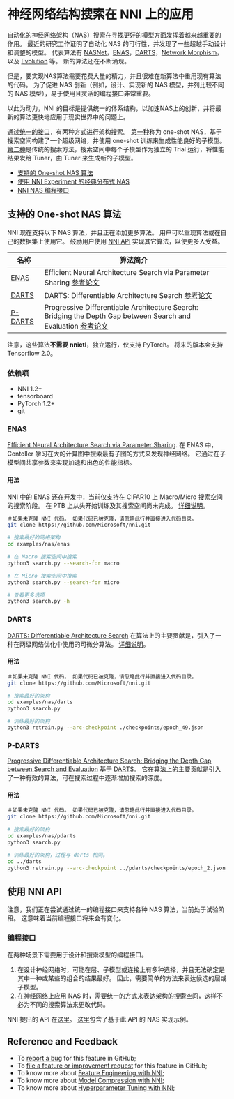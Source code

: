 # 神经网络结构搜索在 NNI 上的应用

自动化的神经网络架构（NAS）搜索在寻找更好的模型方面发挥着越来越重要的作用。 最近的研究工作证明了自动化 NAS 的可行性，并发现了一些超越手动设计和调整的模型。 代表算法有 [NASNet](https://arxiv.org/abs/1707.07012)，[ENAS](https://arxiv.org/abs/1802.03268)，[DARTS](https://arxiv.org/abs/1806.09055)，[Network Morphism](https://arxiv.org/abs/1806.10282)，以及 [Evolution](https://arxiv.org/abs/1703.01041) 等。 新的算法还在不断涌现。

但是，要实现NAS算法需要花费大量的精力，并且很难在新算法中重用现有算法的代码。 为了促进 NAS 创新（例如，设计、实现新的 NAS 模型，并列比较不同的 NAS 模型），易于使用且灵活的编程接口非常重要。

以此为动力，NNI 的目标是提供统一的体系结构，以加速NAS上的创新，并将最新的算法更快地应用于现实世界中的问题上。

通过[统一的接口](./NasInterface.md)，有两种方式进行架构搜索。 [第一种](#supported-one-shot-nas-algorithms)称为 one-shot NAS，基于搜索空间构建了一个超级网络，并使用 one-shot 训练来生成性能良好的子模型。 [第二种](./NasInterface.md#classic-distributed-search)是传统的搜索方法，搜索空间中每个子模型作为独立的 Trial 运行，将性能结果发给 Tuner，由 Tuner 来生成新的子模型。

* [支持的 One-shot NAS 算法](#supported-one-shot-nas-algorithms)
* [使用 NNI Experiment 的经典分布式 NAS](./NasInterface.md#classic-distributed-search)
* [NNI NAS 编程接口](./NasInterface.md)

## 支持的 One-shot NAS 算法

NNI 现在支持以下 NAS 算法，并且正在添加更多算法。 用户可以重现算法或在自己的数据集上使用它。 鼓励用户使用 [NNI API](#use-nni-api) 实现其它算法，以使更多人受益。

| 名称                  | 算法简介                                                                                                                                          |
| ------------------- | --------------------------------------------------------------------------------------------------------------------------------------------- |
| [ENAS](#enas)       | Efficient Neural Architecture Search via Parameter Sharing [参考论文](https://arxiv.org/abs/1802.03268)                                           |
| [DARTS](#darts)     | DARTS: Differentiable Architecture Search [参考论文](https://arxiv.org/abs/1806.09055)                                                            |
| [P-DARTS](#p-darts) | Progressive Differentiable Architecture Search: Bridging the Depth Gap between Search and Evaluation [参考论文](https://arxiv.org/abs/1904.12760) |

注意，这些算法**不需要 nnictl**，独立运行，仅支持 PyTorch。 将来的版本会支持 Tensorflow 2.0。

### 依赖项

* NNI 1.2+
* tensorboard
* PyTorch 1.2+
* git

### ENAS

[Efficient Neural Architecture Search via Parameter Sharing](https://arxiv.org/abs/1802.03268). 在 ENAS 中，Contoller 学习在大的计算图中搜索最有子图的方式来发现神经网络。 它通过在子模型间共享参数来实现加速和出色的性能指标。

#### 用法

NNI 中的 ENAS 还在开发中，当前仅支持在 CIFAR10 上 Macro/Micro 搜索空间的搜索阶段。 在 PTB 上从头开始训练及其搜索空间尚未完成。 [详细说明](ENAS.md)。

```bash
＃如果未克隆 NNI 代码。 如果代码已被克隆，请忽略此行并直接进入代码目录。
git clone https://github.com/Microsoft/nni.git

# 搜索最好的网络架构
cd examples/nas/enas

# 在 Macro 搜索空间中搜索
python3 search.py --search-for macro

# 在 Micro 搜索空间中搜索
python3 search.py --search-for micro

# 查看更多选项
python3 search.py -h
```

### DARTS

[DARTS: Differentiable Architecture Search](https://arxiv.org/abs/1806.09055) 在算法上的主要贡献是，引入了一种在两级网络优化中使用的可微分算法。 [详细说明](DARTS.md)。

#### 用法

```bash
＃如果未克隆 NNI 代码。 如果代码已被克隆，请忽略此行并直接进入代码目录。
git clone https://github.com/Microsoft/nni.git

# 搜索最好的架构
cd examples/nas/darts
python3 search.py

# 训练最好的架构
python3 retrain.py --arc-checkpoint ./checkpoints/epoch_49.json
```

### P-DARTS

[Progressive Differentiable Architecture Search: Bridging the Depth Gap between Search and Evaluation](https://arxiv.org/abs/1904.12760) 基于 [DARTS](#DARTS)。 它在算法上的主要贡献是引入了一种有效的算法，可在搜索过程中逐渐增加搜索的深度。

#### 用法

```bash
＃如果未克隆 NNI 代码。 如果代码已被克隆，请忽略此行并直接进入代码目录。
git clone https://github.com/Microsoft/nni.git

# 搜索最好的架构
cd examples/nas/pdarts
python3 search.py

# 训练最好的架构，过程与 darts 相同。
cd ../darts
python3 retrain.py --arc-checkpoint ../pdarts/checkpoints/epoch_2.json
```

## 使用 NNI API

注意，我们正在尝试通过统一的编程接口来支持各种 NAS 算法，当前处于试验阶段。 这意味着当前编程接口将来会有变化。

### 编程接口

在两种场景下需要用于设计和搜索模型的编程接口。

1. 在设计神经网络时，可能在层、子模型或连接上有多种选择，并且无法确定是其中一种或某些的组合的结果最好。 因此，需要简单的方法来表达候选的层或子模型。
2. 在神经网络上应用 NAS 时，需要统一的方式来表达架构的搜索空间，这样不必为不同的搜索算法来更改代码。

NNI 提出的 API 在[这里](https://github.com/microsoft/nni/tree/master/src/sdk/pynni/nni/nas/pytorch)。 [这里](https://github.com/microsoft/nni/tree/master/examples/nas/darts)包含了基于此 API 的 NAS 实现示例。

## **Reference and Feedback**
* To [report a bug](https://github.com/microsoft/nni/issues/new?template=bug-report.md) for this feature in GitHub;
* To [file a feature or improvement request](https://github.com/microsoft/nni/issues/new?template=enhancement.md) for this feature in GitHub;
* To know more about [Feature Engineering with NNI](https://github.com/microsoft/nni/blob/master/docs/en_US/FeatureEngineering/Overview.md);
* To know more about [Model Compression with NNI](https://github.com/microsoft/nni/blob/master/docs/en_US/Compressor/Overview.md);
* To know more about [Hyperparameter Tuning with NNI](https://github.com/microsoft/nni/blob/master/docs/en_US/Tuner/BuiltinTuner.md);
